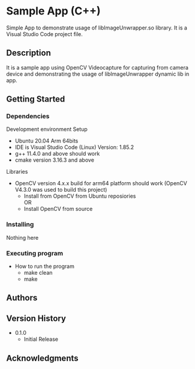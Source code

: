  
# Sample App (C++)

Simple App to demonstrate usage of libImageUnwrapper.so library. It is a Visual Studio Code project file.

## Description

It is a sample app using OpenCV Videocapture for capturing from camera device and demonstrating the usage of libImageUnwrapper dynamic lib in app. 


## Getting Started

### Dependencies

Development environment Setup
* Ubuntu 20.04 Arm 64bits
* IDE is Visual Studio Code (Linux) Version: 1.85.2
* g++ 11.4.0 and above should work
* cmake version 3.16.3 and above

Libraries
* OpenCV version 4.x.x build for arm64 platform should work (OpenCV V4.3.0 was used to build this project)
    * Install from OpenCV from Ubuntu reposiories  
    OR
    * Install OpenCV from source

### Installing

Nothing here

### Executing program

* How to run the program
    * make clean 
    * make 


## Authors


## Version History

* 0.1.0
    * Initial Release

## Acknowledgments

